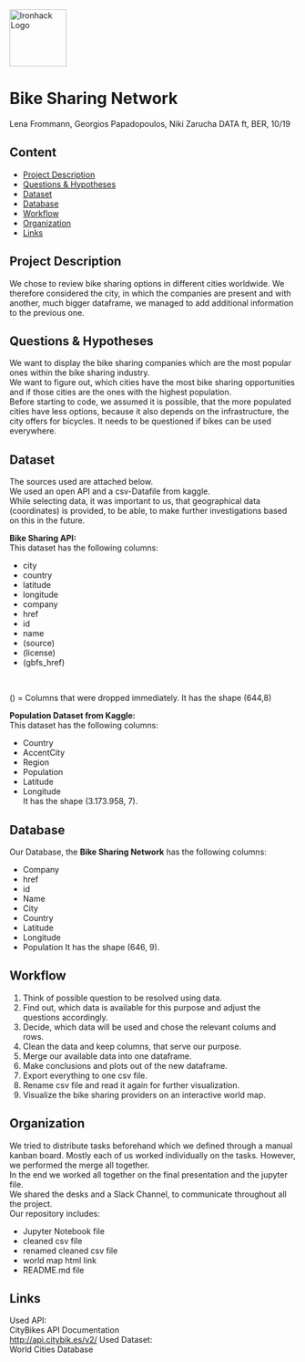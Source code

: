 <img src="https://bit.ly/2VnXWr2" alt="Ironhack Logo" width="100"/>

# Bike Sharing Network
Lena Frommann, Georgios Papadopoulos, Niki Zarucha
DATA ft, BER, 10/19

## Content
- [Project Description](#project-description)
- [Questions & Hypotheses](#questions-hypotheses)
- [Dataset](#dataset)
- [Database](#database)
- [Workflow](#workflow)
- [Organization](#organization)
- [Links](#links)

## Project Description
We chose to review bike sharing options in different cities worldwide. We therefore considered the city, in which the companies are present and with another, much bigger dataframe, we managed to add additional information to the previous one.

## Questions & Hypotheses
We want to display the bike sharing companies which are the most popular ones within the bike sharing industry.<br/>
We want to figure out, which cities have the most bike sharing opportunities and if those cities are the ones with the highest population.<br/>
Before starting to code, we assumed it is possible, that the more populated cities have less options, because it also depends on the infrastructure, the city offers for bicycles. It needs to be questioned if bikes can be used everywhere.

## Dataset
The sources used are attached below.<br/>
We used an open API and a csv-Datafile from kaggle.<br/>
While selecting data, it was important to us, that geographical data (coordinates) is provided, to be able, to make further investigations based on this in the future. <br/>

**Bike Sharing API:** <br/>
This dataset has the following columns: <br/>
* city
* country
* latitude
* longitude
* company
* href
* id
* name
* (source)
* (license)
* (gbfs_href)
<br/>

() = Columns that were dropped immediately.
It has the shape (644,8)

**Population Dataset from Kaggle:** <br/>
This dataset has the following columns: <br/>
* Country
* AccentCity
* Region
* Population
* Latitude
* Longitude <br/>
It has the shape (3.173.958, 7).

## Database
Our Database, the **Bike Sharing Network** has the following columns:  <br/>
* Company
* href
* id
* Name
* City
* Country
* Latitude
* Longitude
* Population
It has the shape (646, 9).

## Workflow
1. Think of possible question to be resolved using data. <br/>
2. Find out, which data is available for this purpose and adjust the questions accordingly.<br/>
3. Decide, which data will be used and chose the relevant colums and rows.<br/>
4. Clean the data and keep columns, that serve our purpose.<br/>
5. Merge our available data into one dataframe.<br/>
6. Make conclusions and plots out of the new dataframe.<br/>
7. Export everything to one csv file.<br/>
8. Rename csv file and read it again for further visualization. <br/>
9. Visualize the bike sharing providers on an interactive world map.

## Organization
We tried to distribute tasks beforehand which we defined through a manual kanban board. Mostly each of us worked individually on the tasks. However, we performed the merge all together.<br/>
In the end we worked all together on the final presentation and the jupyter file. <br/>
We shared the desks and a Slack Channel, to communicate throughout all the project. <br/>
Our repository includes:
* Jupyter Notebook file
* cleaned csv file
* renamed cleaned csv file
* world map html link
* README.md file

## Links
Used API: <br/>
CityBikes API Documentation<br/>
http://api.citybik.es/v2/
Used Dataset: <br/>
World Cities Database<br/>
